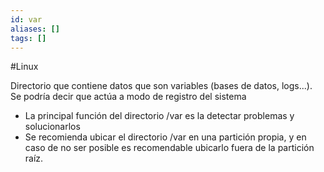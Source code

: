 ```yaml
---
id: var
aliases: []
tags: []
---
```


#Linux 

Directorio que contiene datos que son variables (bases de datos, logs...). Se podría decir que actúa a modo de registro del sistema

- La principal función del directorio /var es la detectar problemas y solucionarlos
- Se recomienda ubicar el directorio /var en una partición propia, y en caso de no ser posible es recomendable ubicarlo fuera de la partición raíz.
